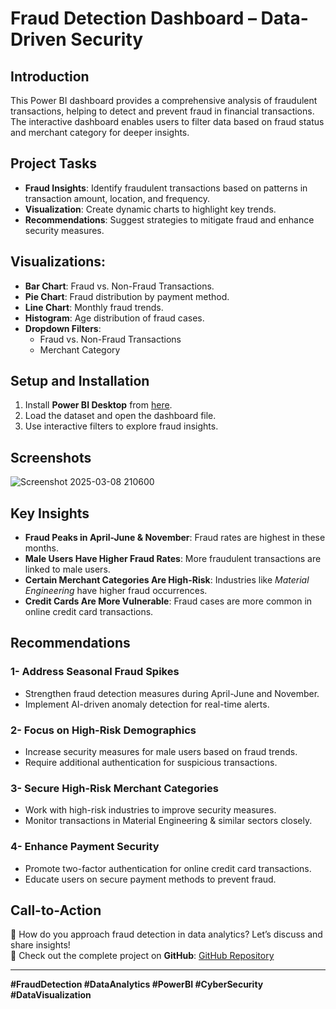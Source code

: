 # Fraud Detection Dashboard – Data-Driven Security

## Introduction
This Power BI dashboard provides a comprehensive analysis of fraudulent transactions, helping to detect and prevent fraud in financial transactions.  
The interactive dashboard enables users to filter data based on fraud status and merchant category for deeper insights.

## Project Tasks
- **Fraud Insights**: Identify fraudulent transactions based on patterns in transaction amount, location, and frequency.
- **Visualization**: Create dynamic charts to highlight key trends.
- **Recommendations**: Suggest strategies to mitigate fraud and enhance security measures.

## Visualizations:
- **Bar Chart**: Fraud vs. Non-Fraud Transactions.
- **Pie Chart**: Fraud distribution by payment method.
- **Line Chart**: Monthly fraud trends.
- **Histogram**: Age distribution of fraud cases.
- **Dropdown Filters**:  
  - Fraud vs. Non-Fraud Transactions  
  - Merchant Category  

## Setup and Installation
1. Install **Power BI Desktop** from [here](https://powerbi.microsoft.com/).
2. Load the dataset and open the dashboard file.
3. Use interactive filters to explore fraud insights.

## Screenshots

![Screenshot 2025-03-08 210600](https://github.com/user-attachments/assets/c1ccd615-f45a-480d-883f-63a14d365f7c)

## Key Insights
- **Fraud Peaks in April-June & November**: Fraud rates are highest in these months.
- **Male Users Have Higher Fraud Rates**: More fraudulent transactions are linked to male users.
- **Certain Merchant Categories Are High-Risk**: Industries like *Material Engineering* have higher fraud occurrences.
- **Credit Cards Are More Vulnerable**: Fraud cases are more common in online credit card transactions.

## Recommendations
### 1- Address Seasonal Fraud Spikes
- Strengthen fraud detection measures during April-June and November.
- Implement AI-driven anomaly detection for real-time alerts.

### 2- Focus on High-Risk Demographics
- Increase security measures for male users based on fraud trends.
- Require additional authentication for suspicious transactions.

### 3- Secure High-Risk Merchant Categories
- Work with high-risk industries to improve security measures.
- Monitor transactions in Material Engineering & similar sectors closely.

### 4- Enhance Payment Security
- Promote two-factor authentication for online credit card transactions.
- Educate users on secure payment methods to prevent fraud.

## Call-to-Action
💬 How do you approach fraud detection in data analytics? Let’s discuss and share insights!  
📌 Check out the complete project on **GitHub**: [GitHub Repository](https://github.com/your-repo-link)  

---
**#FraudDetection #DataAnalytics #PowerBI #CyberSecurity #DataVisualization**
